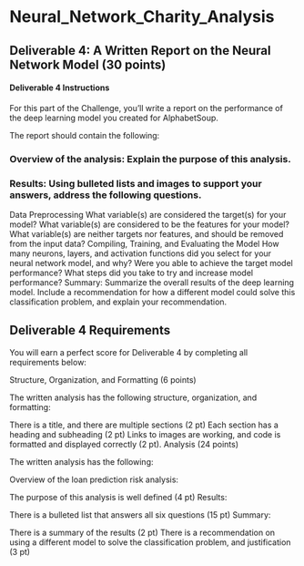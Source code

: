 # Neural_Network_Charity_Analysis
 
## Deliverable 4: A Written Report on the Neural Network Model (30 points)
#### Deliverable 4 Instructions

For this part of the Challenge, you’ll write a report on the performance of the deep learning model you created for AlphabetSoup.

The report should contain the following:

### Overview of the analysis: Explain the purpose of this analysis.

### Results: Using bulleted lists and images to support your answers, address the following questions.

Data Preprocessing
What variable(s) are considered the target(s) for your model?
What variable(s) are considered to be the features for your model?
What variable(s) are neither targets nor features, and should be removed from the input data?
Compiling, Training, and Evaluating the Model
How many neurons, layers, and activation functions did you select for your neural network model, and why?
Were you able to achieve the target model performance?
What steps did you take to try and increase model performance?
Summary: Summarize the overall results of the deep learning model. Include a recommendation for how a different model could solve this classification problem, and explain your recommendation.

## Deliverable 4 Requirements

You will earn a perfect score for Deliverable 4 by completing all requirements below:

Structure, Organization, and Formatting (6 points)

The written analysis has the following structure, organization, and formatting:

There is a title, and there are multiple sections (2 pt)
Each section has a heading and subheading (2 pt)
Links to images are working, and code is formatted and displayed correctly (2 pt).
Analysis (24 points)

The written analysis has the following:

Overview of the loan prediction risk analysis:

The purpose of this analysis is well defined (4 pt)
Results:

There is a bulleted list that answers all six questions (15 pt)
Summary:

There is a summary of the results (2 pt)
There is a recommendation on using a different model to solve the classification problem, and justification (3 pt)
